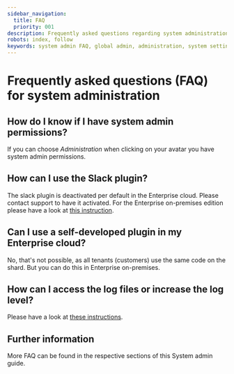```yaml
---
sidebar_navigation:
  title: FAQ
  priority: 001
description: Frequently asked questions regarding system administration
robots: index, follow
keywords: system admin FAQ, global admin, administration, system settings
---
```


# Frequently asked questions (FAQ) for system administration

## How do I know if I have system admin permissions?

If you can choose *Administration* when clicking on your avatar you have system admin permissions.

## How can I use the Slack plugin?

The slack plugin is deactivated per default in the Enterprise cloud. Please contact support to have it activated. For the Enterprise on-premises edition please have a look at [this instruction](../../user-guide/integrations/#slack).

## Can I use a self-developed plugin in my Enterprise cloud?

No, that's not possible, as all tenants (customers) use the same code on the shard. But you can do this in Enterprise on-premises.

## How can I access the log files or increase the log level?

Please have a look at [these instructions](../../installation-and-operations/operation/monitoring).

## Further information

More FAQ can be found in the respective sections of this System admin guide.